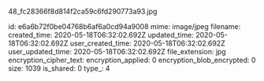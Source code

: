 48_fc28366f8d814f2ca59c6fd290773a93.jpg

id: e6a6b72f0be04768b6af6a0cd94a9008
mime: image/jpeg
filename: 
created_time: 2020-05-18T06:32:02.692Z
updated_time: 2020-05-18T06:32:02.692Z
user_created_time: 2020-05-18T06:32:02.692Z
user_updated_time: 2020-05-18T06:32:02.692Z
file_extension: jpg
encryption_cipher_text: 
encryption_applied: 0
encryption_blob_encrypted: 0
size: 1039
is_shared: 0
type_: 4